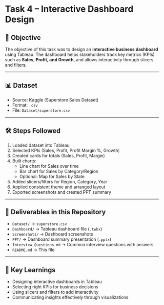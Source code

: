 # Task 4 – Interactive Dashboard Design  

## 🎯 Objective  
The objective of this task was to design an **interactive business dashboard** using Tableau. The dashboard helps stakeholders track key metrics (KPIs) such as **Sales, Profit, and Growth**, and allows interactivity through slicers and filters.  

---

## 📊 Dataset  
- Source: Kaggle (Superstore Sales Dataset)  
- Format: `.csv`  
- File: `Dataset/superstore.csv`  

---

## 🛠️ Steps Followed  
1. Loaded dataset into Tableau  
2. Selected KPIs (Sales, Profit, Profit Margin %, Growth)  
3. Created cards for totals (Sales, Profit, Margin)  
4. Built charts:  
   - Line chart for Sales over time  
   - Bar chart for Sales by Category/Region  
   - Optional: Map for Sales by State  
5. Added slicers/filters for Region, Category, Year  
6. Applied consistent theme and arranged layout  
7. Exported screenshots and created PPT summary  

---

## 📂 Deliverables in this Repository  
- `Dataset/` → `superstore.csv`  
- `Dashboard/` → Tableau dashboard file (`.twbx`)  
- `Screenshots/` → Dashboard screenshots  
- `PPT/` → Dashboard summary presentation (`.pptx`)  
- `Interview_Questions.md` → Common interview questions with answers  
- `README.md` → This file  

---

## 📌 Key Learnings  
- Designing interactive dashboards in Tableau  
- Selecting right KPIs for business decisions  
- Using slicers and filters to add interactivity  
- Communicating insights effectively through visualizations  
